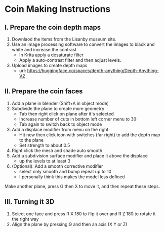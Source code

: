 # Coin Making Instructions

## I. Prepare the coin depth maps

1.  Downlaod the items from the Lisanby museum site.
2.  Use an image processing software to convert the images to black and white and increase the contrast.
    - In Krita apply a desaturate filter
    - Apply a auto-contrast filter and then adjust levels.
3.  Upload images to create depth maps
    - url: https://huggingface.co/spaces/depth-anything/Depth-Anything-V2

## II. Prepare the coin faces

1. Add a plane in blender (Shift+A in object mode)
2. Subdivide the plane to create more geometry
   - Tab then right click on plane after it's selected
   - Increase number of cuts in bottom left corner menu to 30
   - Tab again to switch back to object mode
3. Add a displace modifier from menu on the right
   - Hit new then click icon with switches (far right) to add the depth map to the plane
   - Set strength to about 0.5
4. Right click the mesh and shade auto smooth
5. Add a subdivision surface modifier and place it above the displace
   - up the levels to at least 3
6. (Optional): Add a smooth corrective modifier
   - select only smooth and bump repeat up to 10
   - I personally think this makes the model less defined

Make another plane, press G then X to move it, and then repeat these steps.

## III. Turning it 3D

1. Select one face and press R X 180 to flip it over and R Z 180 to rotate it the right way
2. Align the plane by pressing G and then an axis (X Y or Z)
